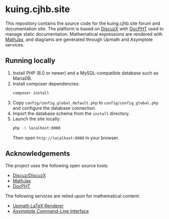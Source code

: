 # kuing.cjhb.site

This repository contains the source code for the kuing.cjhb.site forum and documentation site. The platform is based on [DiscuzX](https://gitee.com/Discuz/DiscuzX) with [DocPHT](https://github.com/docpht/docpht) used to manage static documentation. Mathematical expressions are rendered with [MathJax](https://www.mathjax.org/), and diagrams are generated through Upmath and Asymptote services.

## Running locally

1. Install PHP (8.0 or newer) and a MySQL-compatible database such as MariaDB.
2. Install composer dependencies:
   ```bash
   composer install
   ```
3. Copy `config/config_global_default.php` to `config/config_global.php` and configure the database connection.
4. Import the database schema from the `install` directory.
5. Launch the site locally:
   ```bash
   php -S localhost:8080
   ```
   Then open `http://localhost:8080` in your browser.

## Acknowledgements

The project uses the following open source tools:
* [Discuz/DiscuzX](https://gitee.com/Discuz/DiscuzX)
* [MathJax](https://www.mathjax.org/)
* [DocPHT](https://github.com/docpht/docpht)

The following services are relied upon for mathematical content:
* [Upmath LaTeX Renderer](https://github.com/parpalak/i.upmath.me)
* [Asymptote Command-Line Interface](https://asymptote.sourceforge.io/doc/Command_002dLine-Interface.html)


